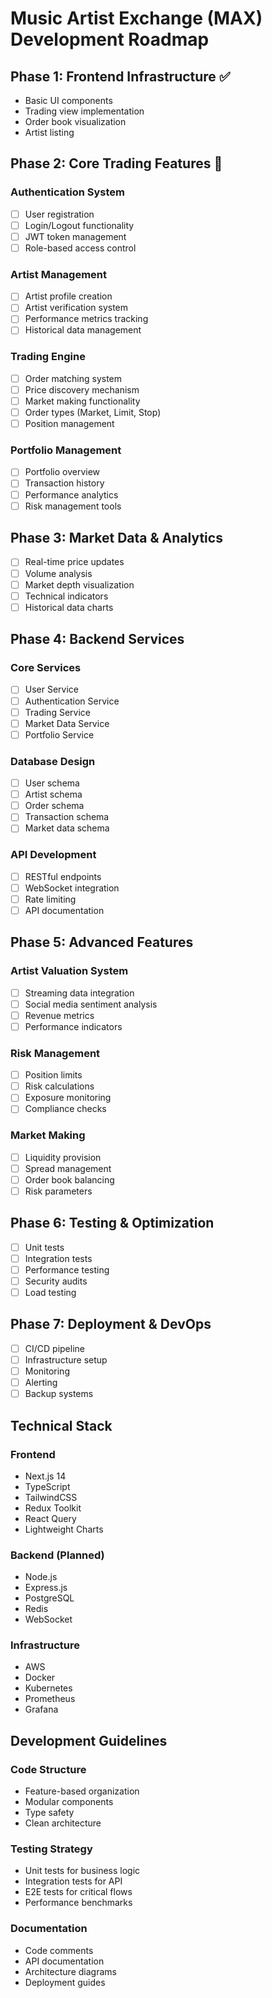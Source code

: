 # Music Artist Exchange (MAX) Development Roadmap

## Phase 1: Frontend Infrastructure ✅
- Basic UI components
- Trading view implementation
- Order book visualization
- Artist listing

## Phase 2: Core Trading Features 🚧
### Authentication System
- [ ] User registration
- [ ] Login/Logout functionality
- [ ] JWT token management
- [ ] Role-based access control

### Artist Management
- [ ] Artist profile creation
- [ ] Artist verification system
- [ ] Performance metrics tracking
- [ ] Historical data management

### Trading Engine
- [ ] Order matching system
- [ ] Price discovery mechanism
- [ ] Market making functionality
- [ ] Order types (Market, Limit, Stop)
- [ ] Position management

### Portfolio Management
- [ ] Portfolio overview
- [ ] Transaction history
- [ ] Performance analytics
- [ ] Risk management tools

## Phase 3: Market Data & Analytics
- [ ] Real-time price updates
- [ ] Volume analysis
- [ ] Market depth visualization
- [ ] Technical indicators
- [ ] Historical data charts

## Phase 4: Backend Services
### Core Services
- [ ] User Service
- [ ] Authentication Service
- [ ] Trading Service
- [ ] Market Data Service
- [ ] Portfolio Service

### Database Design
- [ ] User schema
- [ ] Artist schema
- [ ] Order schema
- [ ] Transaction schema
- [ ] Market data schema

### API Development
- [ ] RESTful endpoints
- [ ] WebSocket integration
- [ ] Rate limiting
- [ ] API documentation

## Phase 5: Advanced Features
### Artist Valuation System
- [ ] Streaming data integration
- [ ] Social media sentiment analysis
- [ ] Revenue metrics
- [ ] Performance indicators

### Risk Management
- [ ] Position limits
- [ ] Risk calculations
- [ ] Exposure monitoring
- [ ] Compliance checks

### Market Making
- [ ] Liquidity provision
- [ ] Spread management
- [ ] Order book balancing
- [ ] Risk parameters

## Phase 6: Testing & Optimization
- [ ] Unit tests
- [ ] Integration tests
- [ ] Performance testing
- [ ] Security audits
- [ ] Load testing

## Phase 7: Deployment & DevOps
- [ ] CI/CD pipeline
- [ ] Infrastructure setup
- [ ] Monitoring
- [ ] Alerting
- [ ] Backup systems

## Technical Stack

### Frontend
- Next.js 14
- TypeScript
- TailwindCSS
- Redux Toolkit
- React Query
- Lightweight Charts

### Backend (Planned)
- Node.js
- Express.js
- PostgreSQL
- Redis
- WebSocket

### Infrastructure
- AWS
- Docker
- Kubernetes
- Prometheus
- Grafana

## Development Guidelines

### Code Structure
- Feature-based organization
- Modular components
- Type safety
- Clean architecture

### Testing Strategy
- Unit tests for business logic
- Integration tests for API
- E2E tests for critical flows
- Performance benchmarks

### Documentation
- Code comments
- API documentation
- Architecture diagrams
- Deployment guides 